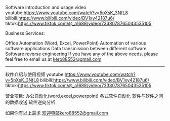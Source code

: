 Software introduction and usage video
youtube:https://www.youtube.com/watch?v=5pXsK_3NfL8
bilibili:https://www.bilibili.com/video/BV1xy42187u6/
tiktok:https://www.tiktok.com/@_a1688/video/7338078765043535105

Business Services:

Office Automation (Word, Excel, PowerPoint)
Automation of various software applications
Data transmission between different software
Software reverse engineering
If you have any of the above needs, please feel free to email us at kero88552@gmail.com

---------------------------------------------------------------------------------------
软件介绍与使用视频
youtube:https://www.youtube.com/watch?v=5pXsK_3NfL8
bilibili:https://www.bilibili.com/video/BV1xy42187u6/
tiktok:https://www.tiktok.com/@_a1688/video/7338078765043535105

营业项目:
办公自动化(word,excel,powerpoint)
各式软件自动化
软件与软件之间的数据收送
软件逆向分析

如果你有以上需求
欢迎电邮kero88552@gmail.com
